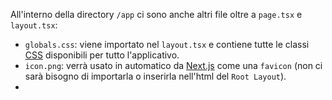 All'interno della directory `/app` ci sono anche altri file oltre a `page.tsx` e `layout.tsx`:

- `globals.css`: viene importato nel `layout.tsx` e contiene tutte le classi [CSS](CSS) disponibili per tutto l'applicativo.
- `icon.png`: verrà usato in automatico da [Next.js](Next.js) come una `favicon` (non ci sarà bisogno di importarla o inserirla nell'html del `Root Layout`).
- 